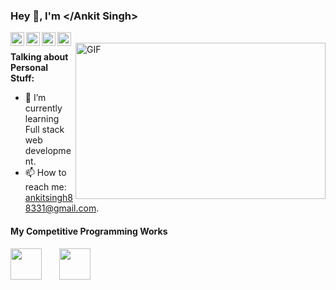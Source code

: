### Hey 👋, I'm </Ankit Singh>

<a href="https://www.linkedin.com/in/anks1011/">
  <img align="left" alt="Ankit's LinkdeIN" width="22px" src="https://cdn.jsdelivr.net/npm/simple-icons@v3/icons/linkedin.svg" />
</a>
<a href="https://www.instagram.com/ank_s1011/">
  <img align="left" alt="Ankit's Insta" width="22px" src="https://cdn.jsdelivr.net/npm/simple-icons@v3/icons/instagram.svg" />
</a>
<a href="https://twitter.com/ank_s1011?s=08">
  <img align="left" alt="Ankit Singh" | Twitter" width="22px" src="https://cdn.jsdelivr.net/npm/simple-icons@v3/icons/twitter.svg" />
<a href="https://m.facebook.com/profile.php">
  <img align="left" alt="Ankit Singh " | Facebook" width="22px" src="https://cdn.jsdelivr.net/npm/simple-icons@v3/icons/facebook.svg" />
</a>
<br/>

<!-- https://media.giphy.com/media/SWoSkN6DxTszqIKEqv/giphy.gif -->
<img align="right" height="250" width="400" alt="GIF" src="https://www.careerguide.com/career/wp-content/uploads/2020/03/hello.gif" />

**Talking about Personal Stuff:**

- 🔭 I’m currently learning Full stack web development.
- 📫 How to reach me: [ankitsingh88331@gmail.com](ankitsingh88331@gmail.com).

#### My Competitive Programming Works
<div dir="ltr" style="text-align: left;" trbidi="on">
<div class="separator" style="clear: both; text-align: left;">
<a href="https://www.codechef.com/users/ankitofficial" imageanchor="1" style="margin-right: 1em;"><img border="0" data-original-height="50" data-original-width="50" height="50" src="https://1.bp.blogspot.com/-xqqxr0Yeesc/XtEM5L986FI/AAAAAAAAb24/v4Nc0w1wUaA4U8BFIhAk0qYiG1MBArN8wCPcBGAYYCw/s200/codechef.png" width="50" /></a><a href="https://auth.geeksforgeeks.org/user/ankit88331/profile" imageanchor="1" style="margin-left: 1em; margin-right: 1em;"><img border="0" data-original-height="50" data-original-width="50" height="50" src="https://media.geeksforgeeks.org/wp-content/cdn-uploads/20200617163105/gfg-logo.png" width="50" /></a>
</div>
